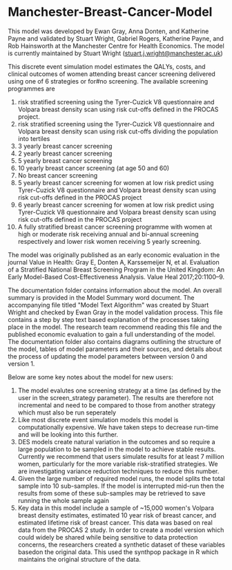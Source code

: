 # Manchester-Breast-Cancer-Model

This model was developed by Ewan Gray, Anna Donten, and Katherine Payne and validated by Stuart Wright, Gabriel Rogers, Katherine Payne, and Rob Hainsworth at the Manchester Centre for Health Economics. The model is currently maintained by Stuart Wright (stuart.j.wright@manchester.ac.uk)

This discrete event simulation model estimates the QALYs, costs, and clinical outcomes of women attending breast cancer screening delivered using one of 6 strategies or for#no screening. The available screening programmes are 
   1) risk stratified screening using the Tyrer-Cuzick V8 questionnaire and Volpara breast density scan using risk cut-offs defined in the PROCAS project.
   2) risk stratified screening using the Tyrer-Cuzick V8 questionnaire and Volpara breast density scan using risk cut-offs dividing the population into tertiles
   3) 3 yearly breast cancer screening
   4) 2 yearly breast cancer screening
   5) 5 yearly breast cancer screening
   6) 10 yearly breast cancer screening (at age 50 and 60)
   7) No breast cancer screening
   8) 5 yearly breast cancer screening for women at low risk predict using Tyrer-Cuzick V8 questionnaire and Volpara breast density scan using risk cut-offs defined in the PROCAS project
   9) 6 yearly breast cancer screening for women at low risk predict using Tyrer-Cuzick V8 questionnaire and Volpara breast density scan using risk cut-offs defined in the PROCAS project
   10) A fully stratified breast cancer screening programme with women at high or moderate risk receiving annual and bi-annual screening respectively and lower risk women receiving 5 yearly screening.

The model was originally published as an early economic evaluation in the journal Value in Health:
Gray E, Donten A, Karssemeijer N, et al. Evaluation of a Stratified National Breast Screening Program in the United Kingdom: An Early Model-Based Cost-Effectiveness Analysis. Value Heal 2017;20:1100–9.

The documentation folder contains information about the model. An overall summary is provided in the Model Summary word document. The accompanying file titled "Model Text Algorithm" was created by Stuart Wright and checked by Ewan Gray in the model validation process. This file contains a step by step text based explanation of the processes taking place in the model. The research team recommend reading this file and the published economic evaluation to gain a full understanding of the model. The documentation folder also contains diagrams outlining the structure of the model, tables of model parameters and their sources, and details about the process of updating the model parameters between version 0 and version 1.

Below are some key notes about the model for new users:
1) The model evalutes one screening strategy at a time (as defined by the user in the screen_strategy parameter). The results are therefore not incremental and need to be compared to those from another strategy which must also be run seperately
2) Like most discrete event simulation models this model is computationally expensive. We have taken steps to decrease run-time and will be looking into this further. 
3) DES models create natural variation in the outcomes and so require a large population to be sampled in the model to achieve stable results. Currently we recommend that users simulate results for at least 7 million women, particularly for the more variable risk-stratified strategies. We are investigating variance reduction techniques to reduce this number.
4) Given the large number of required model runs, the model splits the total sample into 10 sub-samples. If the model is interrupted mid-run then the results from some of these sub-samples may be retrieved to save running the whole sample again
5) Key data in this model include a sample of ~15,000 women's Volpara breast density estimates, estimated 10 year risk of breast cancer, and estimated lifetime risk of breast cancer. This data was based on real data from the PROCAS 2 study. In order to create a model version which could widely be shared while being sensitive to data protection concerns, the researchers created a synthetic dataset of these variables basedon the original data. This used the synthpop package in R which maintains the original structure of the data. 

